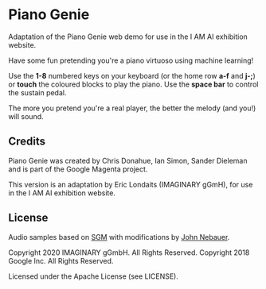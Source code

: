 # Piano Genie

Adaptation of the Piano Genie web demo for use in the I AM AI exhibition website.

Have some fun pretending you're a piano virtuoso using machine learning!

Use the **1-8** numbered keys on your keyboard (or the home row **a-f** and **j-;**) or 
**touch** the coloured blocks to play the piano. Use the **space bar** to control the 
sustain pedal. 

The more you pretend you're a real player, the better the melody (and you!) will sound.

## Credits

Piano Genie was created by Chris Donahue, Ian Simon, Sander Dieleman and is part of the Google 
Magenta project.

This version is an adaptation by Eric Londaits (IMAGINARY gGmH), for use in the I AM AI exhibition 
website.

## License

Audio samples based on [SGM](https://web.archive.org/web/20180715062911/http://www.geocities.jp/shansoundfont/) 
with modifications by [John Nebauer](https://sites.google.com/site/soundfonts4u/).

Copyright 2020 IMAGINARY gGmbH. All Rights Reserved.
Copyright 2018 Google Inc. All Rights Reserved.

Licensed under the Apache License (see LICENSE).
